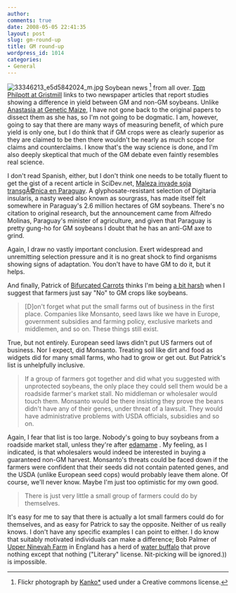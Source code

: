 ```yaml
---
author:
comments: true
date: 2008-05-05 22:41:35
layout: post
slug: gm-round-up
title: GM round-up
wordpress_id: 1014
categories:
- General
---
```


  

![33346213_e5d5842024_m.jpg](/uploads/2008/05/33346213-e5d5842024-m.jpg) Soybean news [^fn1] from all over. [Tom Philpott at Gristmill](http://gristmill.grist.org/story/2008/4/22/12524/8050) links to two newspaper articles that report studies showing a difference in yield between GM and non-GM soybeans. Unlike [Anastasia at Genetic Maize](http://www.geneticmaize.com/2008/04/exposed/), I have not gone back to the original papers to dissect them as she has, so I'm not going to be dogmatic. I am, however, going to say that there are many ways of measuring benefit, of which pure yield is only one, but I do think that if GM crops were as clearly superior as they are claimed to be then there wouldn't be nearly as much scope for claims and counterclaims. I know that's the way science is done, and I'm also deeply skeptical that much of the GM debate even faintly resembles real science.

I don't read Spanish, either, but I don't think one needs to be totally fluent to get the gist of a recent article in SciDev.net, [Maleza invade soja transgÃ©nica en Paraguay](http://www.scidev.net/en/agriculture-and-environment/paraguay-gm-soya-invaded-by-weed.html?utm_source=link&utm_medium=rss&utm_campaign=en_agricultureandenvironment). A glyphosate-resistant selection of Digitaria insularis, a nasty weed also known as sourgrass, has made itself felt somewhere in Paraguay's 2.6 million hectares of GM soybeans. There's no citation to original research, but the announcement came from Alfredo Molinas, Paraguay's minister of agriculture, and given that Paraguay is pretty gung-ho for GM soybeans I doubt that he has an anti-GM axe to grind.

Again, I draw no vastly important conclusion. Exert widespread and unremitting selection pressure and it is no great shock to find organisms showing signs of adaptation. You don't have to have GM to do it, but it helps.

And finally, Patrick of [Bifurcated Carrots](http://www.patnsteph.net/weblog/) thinks I'm being [a bit harsh](http://jeremycherfas.net/2008/04/22/just-say-no/) when I suggest that farmers just say "No" to GM crops like soybeans.

> [D]on't forget what put the small farms out of business in the first place. Companies like Monsanto, seed laws like we have in Europe, government subsidies and farming policy, exclusive markets and middlemen, and so on. These things still exist.

True, but not entirely. European seed laws didn't put US farmers out of business. Nor I expect, did Monsanto. Treating soil like dirt and food as widgets did for many small farms, who had to grow or get out. But Patrick's list is unhelpfully inclusive.

> If a group of farmers got together and did what you suggested with unprotected soybeans, the only place they could sell them would be a roadside farmer's market stall. No middleman or wholesaler would touch them. Monsanto would be there insisting they prove the beans didn't have any of their genes, under threat of a lawsuit. They would have administrative problems with USDA officials, subsidies and so on.

Again, I fear that list is too large. Nobody's going to buy soybeans from a roadside market stall, unless they're after [edamame](http://en.wikipedia.org/wiki/Edamame) . My feeling, as I indicated, is that wholesalers would indeed be interested in buying a guaranteed non-GM harvest. Monsanto's threats could be faced down if the farmers were confident that their seeds did not contain patented genes, and the USDA (unlike European seed cops) would probably leave them alone. Of course, we'll never know. Maybe I'm just too optimistic for my own good.

> There is just very little a small group of farmers could do by themselves.

It's easy for me to say that there is actually a lot small farmers could do for themselves, and as easy for Patrick to say the opposite. Neither of us really knows. I don't have any specific examples I can point to either. I do know that suitably motivated individuals can make a difference; Bob Palmer of [Upper Ninevah Farm](http://ww2.netnitco.net/users/djligda/wbengld.htm) in England has a herd of [water buffalo](http://www.waitrose.com/food/celebritiesandarticles/producers/9907084.aspx) that prove nothing except that nothing ("Literary" license. Nit-picking will be ignored.)) is impossible.

[^fn1]: Flickr photograph by [Kanko*](http://www.flickr.com/photos/kankan/33346213/) used under a Creative commons license. 

